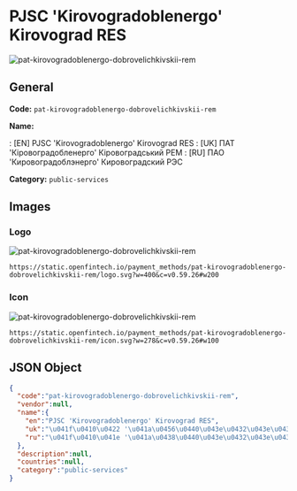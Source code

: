 
# PJSC 'Kirovogradoblenergo' Kirovograd RES 
![pat-kirovogradoblenergo-dobrovelichkivskii-rem](https://static.openfintech.io/payment_methods/pat-kirovogradoblenergo-dobrovelichkivskii-rem/logo.svg?w=400&c=v0.59.26#w200)  

## General 
**Code:** `pat-kirovogradoblenergo-dobrovelichkivskii-rem` 
 
**Name:** 
 
:	[EN] PJSC 'Kirovogradoblenergo' Kirovograd RES 
:	[UK] ПАТ 'Кіровоградобленерго' Кіровоградський РЕМ 
:	[RU] ПАО 'Кировоградоблэнерго' Кировоградский РЭС 
 
**Category:** `public-services` 
 

## Images 

### Logo 
![pat-kirovogradoblenergo-dobrovelichkivskii-rem](https://static.openfintech.io/payment_methods/pat-kirovogradoblenergo-dobrovelichkivskii-rem/logo.svg?w=400&c=v0.59.26#w200)  

```
https://static.openfintech.io/payment_methods/pat-kirovogradoblenergo-dobrovelichkivskii-rem/logo.svg?w=400&c=v0.59.26#w200
```  

### Icon 
![pat-kirovogradoblenergo-dobrovelichkivskii-rem](https://static.openfintech.io/payment_methods/pat-kirovogradoblenergo-dobrovelichkivskii-rem/icon.svg?w=278&c=v0.59.26#w100)  

```
https://static.openfintech.io/payment_methods/pat-kirovogradoblenergo-dobrovelichkivskii-rem/icon.svg?w=278&c=v0.59.26#w100
```  

## JSON Object 

```json
{
  "code":"pat-kirovogradoblenergo-dobrovelichkivskii-rem",
  "vendor":null,
  "name":{
    "en":"PJSC 'Kirovogradoblenergo' Kirovograd RES",
    "uk":"\u041f\u0410\u0422 '\u041a\u0456\u0440\u043e\u0432\u043e\u0433\u0440\u0430\u0434\u043e\u0431\u043b\u0435\u043d\u0435\u0440\u0433\u043e' \u041a\u0456\u0440\u043e\u0432\u043e\u0433\u0440\u0430\u0434\u0441\u044c\u043a\u0438\u0439 \u0420\u0415\u041c",
    "ru":"\u041f\u0410\u041e '\u041a\u0438\u0440\u043e\u0432\u043e\u0433\u0440\u0430\u0434\u043e\u0431\u043b\u044d\u043d\u0435\u0440\u0433\u043e' \u041a\u0438\u0440\u043e\u0432\u043e\u0433\u0440\u0430\u0434\u0441\u043a\u0438\u0439 \u0420\u042d\u0421"
  },
  "description":null,
  "countries":null,
  "category":"public-services"
}
```  
